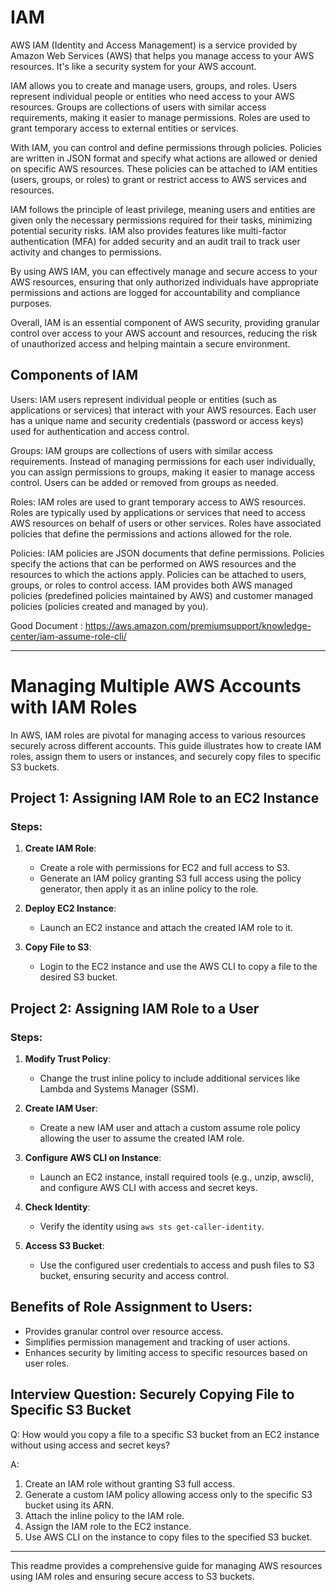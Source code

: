 # IAM

AWS IAM (Identity and Access Management) is a service provided by Amazon Web Services (AWS) that helps you manage access to your AWS resources. It's like a security system for your AWS account.

IAM allows you to create and manage users, groups, and roles. Users represent individual people or entities who need access to your AWS resources. Groups are collections of users with similar access requirements, making it easier to manage permissions. Roles are used to grant temporary access to external entities or services.

With IAM, you can control and define permissions through policies. Policies are written in JSON format and specify what actions are allowed or denied on specific AWS resources. These policies can be attached to IAM entities (users, groups, or roles) to grant or restrict access to AWS services and resources.

IAM follows the principle of least privilege, meaning users and entities are given only the necessary permissions required for their tasks, minimizing potential security risks. IAM also provides features like multi-factor authentication (MFA) for added security and an audit trail to track user activity and changes to permissions.

By using AWS IAM, you can effectively manage and secure access to your AWS resources, ensuring that only authorized individuals have appropriate permissions and actions are logged for accountability and compliance purposes.

Overall, IAM is an essential component of AWS security, providing granular control over access to your AWS account and resources, reducing the risk of unauthorized access and helping maintain a secure environment.

## Components of IAM 

Users: IAM users represent individual people or entities (such as applications or services) that interact with your AWS resources. Each user has a unique name and security credentials (password or access keys) used for authentication and access control.

Groups: IAM groups are collections of users with similar access requirements. Instead of managing permissions for each user individually, you can assign permissions to groups, making it easier to manage access control. Users can be added or removed from groups as needed.

Roles: IAM roles are used to grant temporary access to AWS resources. Roles are typically used by applications or services that need to access AWS resources on behalf of users or other services. Roles have associated policies that define the permissions and actions allowed for the role.

Policies: IAM policies are JSON documents that define permissions. Policies specify the actions that can be performed on AWS resources and the resources to which the actions apply. Policies can be attached to users, groups, or roles to control access. IAM provides both AWS managed policies (predefined policies maintained by AWS) and customer managed policies (policies created and managed by you).






Good Document : https://aws.amazon.com/premiumsupport/knowledge-center/iam-assume-role-cli/


---

# Managing Multiple AWS Accounts with IAM Roles

In AWS, IAM roles are pivotal for managing access to various resources securely across different accounts. This guide illustrates how to create IAM roles, assign them to users or instances, and securely copy files to specific S3 buckets.

## Project 1: Assigning IAM Role to an EC2 Instance

### Steps:

1. **Create IAM Role**: 
   - Create a role with permissions for EC2 and full access to S3.
   - Generate an IAM policy granting S3 full access using the policy generator, then apply it as an inline policy to the role.

2. **Deploy EC2 Instance**: 
   - Launch an EC2 instance and attach the created IAM role to it.

3. **Copy File to S3**: 
   - Login to the EC2 instance and use the AWS CLI to copy a file to the desired S3 bucket.

## Project 2: Assigning IAM Role to a User

### Steps:

1. **Modify Trust Policy**:
   - Change the trust inline policy to include additional services like Lambda and Systems Manager (SSM).

2. **Create IAM User**:
   - Create a new IAM user and attach a custom assume role policy allowing the user to assume the created IAM role.

3. **Configure AWS CLI on Instance**:
   - Launch an EC2 instance, install required tools (e.g., unzip, awscli), and configure AWS CLI with access and secret keys.

4. **Check Identity**:
   - Verify the identity using `aws sts get-caller-identity`.

5. **Access S3 Bucket**: 
   - Use the configured user credentials to access and push files to S3 bucket, ensuring security and access control.

## Benefits of Role Assignment to Users:

- Provides granular control over resource access.
- Simplifies permission management and tracking of user actions.
- Enhances security by limiting access to specific resources based on user roles.

## Interview Question: Securely Copying File to Specific S3 Bucket

Q: How would you copy a file to a specific S3 bucket from an EC2 instance without using access and secret keys?

A: 
1. Create an IAM role without granting S3 full access.
2. Generate a custom IAM policy allowing access only to the specific S3 bucket using its ARN.
3. Attach the inline policy to the IAM role.
4. Assign the IAM role to the EC2 instance.
5. Use AWS CLI on the instance to copy files to the specified S3 bucket.

---

This readme provides a comprehensive guide for managing AWS resources using IAM roles and ensuring secure access to S3 buckets.
